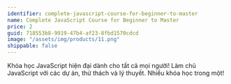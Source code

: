 ```yaml
---
identifier: complete-javascript-course-for-beginner-to-master
name: Complete JavaScript Course for Beginner to Master
price: 2
guid: 718553b8-9919-47b4-af23-8fbd1570cdcd
image: "/assets/img/products/11.png"
shippable: false
---
```


Khóa học JavaScript hiện đại dành cho tất cả mọi người! Làm chủ JavaScript với các dự án, thử thách và lý thuyết. Nhiều khóa học trong một!